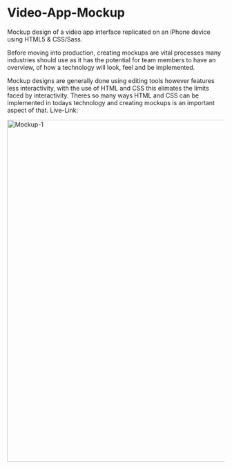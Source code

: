# Video-App-Mockup

Mockup design of a video app interface replicated on an iPhone device using HTML5 & CSS/Sass. 

Before moving into production, creating mockups are vital processes many industries should use as it has the potential for team members to have an overview, 
of how a technology will look, feel and be implemented. 

Mockup designs are generally done using editing tools however features less interactivity, with the use of HTML and CSS this elimates the limits faced by interactivity.
Theres so many ways HTML and CSS can be implemented in todays technology and creating mockups is an important aspect of that.
Live-Link:

<img width="791" alt="Mockup-1" src="https://user-images.githubusercontent.com/87822768/146782236-93928537-5798-4030-b26e-65067d355af2.PNG">
